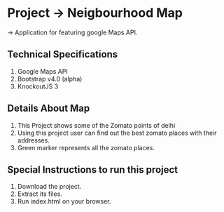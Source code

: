 #  Project ->  Neigbourhood Map
-> Application for featuring google Maps API.


## Technical Specifications
1. Google Maps API
2. Bootstrap v4.0 (alpha)
3. KnockoutJS 3

## Details About Map

1. This Project shows some of the Zomato points of delhi
2. Using this project user can find out the best zomato places with their addresses.
3. Green marker represents all the zomato places.




## Special Instructions to run this project
1. Download the project.
2. Extract its files.
3. Run index.html on your browser.
